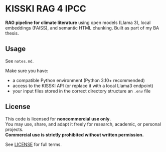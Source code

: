 # KISSKI RAG 4 IPCC

**RAG pipeline for climate literature** using open models (Llama 3), local embeddings (FAISS), and semantic HTML chunking. Built as part of my BA thesis.

## Usage

See `notes.md`.

Make sure you have:
- a compatible Python environment (Python 3.10+ recommended)
- access to the KISSKI API (or replace it with a local Llama3 endpoint)
- your input files stored in the correct directory structure
  an `.env` file

## License

This code is licensed for **noncommercial use only**.  
You may use, share, and adapt it freely for research, academic, or personal projects.  
**Commercial use is strictly prohibited without written permission.**

See [LICENSE](./LICENSE) for full terms.
